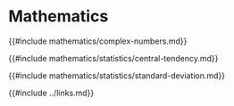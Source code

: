 # Mathematics

{{#include mathematics/complex-numbers.md}}

{{#include mathematics/statistics/central-tendency.md}}

{{#include mathematics/statistics/standard-deviation.md}}

{{#include ../links.md}}
